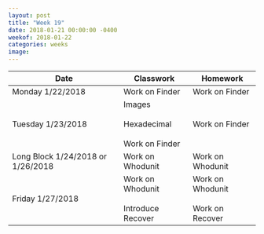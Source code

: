 ```yaml
---
layout: post
title: "Week 19"
date: 2018-01-21 00:00:00 -0400
weekof: 2018-01-22
categories: weeks
image:
---
```


|Date                        |Classwork|Homework|
|----------------------------|---------|--------|
|Monday 1/22/2018            | Work on Finder | Work on Finder |
|Tuesday 1/23/2018           | Images <br><br> Hexadecimal <br><br> Work on Finder | Work on Finder |
|Long Block 1/24/2018 or 1/26/2018 | Work on Whodunit | Work on Whodunit |
|Friday 1/27/2018            | Work on Whodunit <br><br> Introduce Recover | Work on Whodunit <br><br> Work on Recover |
